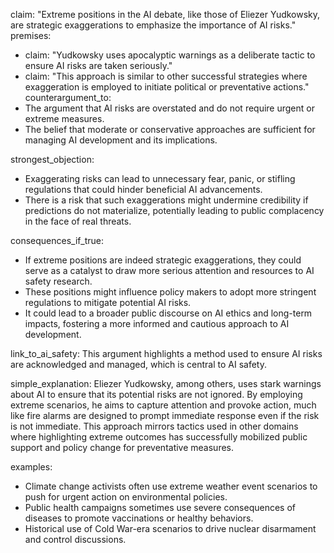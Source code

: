 claim: "Extreme positions in the AI debate, like those of Eliezer Yudkowsky, are strategic exaggerations to emphasize the importance of AI risks."
premises:
  - claim: "Yudkowsky uses apocalyptic warnings as a deliberate tactic to ensure AI risks are taken seriously."
  - claim: "This approach is similar to other successful strategies where exaggeration is employed to initiate political or preventative actions."
counterargument_to:
  - The argument that AI risks are overstated and do not require urgent or extreme measures.
  - The belief that moderate or conservative approaches are sufficient for managing AI development and its implications.

strongest_objection:
  - Exaggerating risks can lead to unnecessary fear, panic, or stifling regulations that could hinder beneficial AI advancements.
  - There is a risk that such exaggerations might undermine credibility if predictions do not materialize, potentially leading to public complacency in the face of real threats.

consequences_if_true:
  - If extreme positions are indeed strategic exaggerations, they could serve as a catalyst to draw more serious attention and resources to AI safety research.
  - These positions might influence policy makers to adopt more stringent regulations to mitigate potential AI risks.
  - It could lead to a broader public discourse on AI ethics and long-term impacts, fostering a more informed and cautious approach to AI development.

link_to_ai_safety: This argument highlights a method used to ensure AI risks are acknowledged and managed, which is central to AI safety.

simple_explanation:
  Eliezer Yudkowsky, among others, uses stark warnings about AI to ensure that its potential risks are not ignored. By employing extreme scenarios, he aims to capture attention and provoke action, much like fire alarms are designed to prompt immediate response even if the risk is not immediate. This approach mirrors tactics used in other domains where highlighting extreme outcomes has successfully mobilized public support and policy change for preventative measures.

examples:
  - Climate change activists often use extreme weather event scenarios to push for urgent action on environmental policies.
  - Public health campaigns sometimes use severe consequences of diseases to promote vaccinations or healthy behaviors.
  - Historical use of Cold War-era scenarios to drive nuclear disarmament and control discussions.